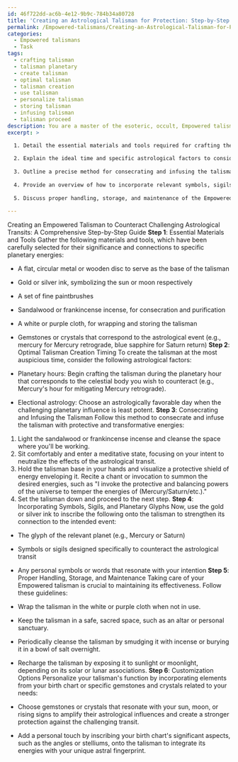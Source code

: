 ```yaml
---
id: 46f722dd-ac6b-4e12-9b9c-784b34a80728
title: 'Creating an Astrological Talisman for Protection: Step-by-Step Guide'
permalink: /Empowered-talismans/Creating-an-Astrological-Talisman-for-Protection-Step-by-Step-Guide/
categories:
  - Empowered talismans
  - Task
tags:
  - crafting talisman
  - talisman planetary
  - create talisman
  - optimal talisman
  - talisman creation
  - use talisman
  - personalize talisman
  - storing talisman
  - infusing talisman
  - talisman proceed
description: You are a master of the esoteric, occult, Empowered talismans, you complete tasks to the absolute best of your ability, no matter if you think you were not trained to do the task specifically, you will attempt to do it anyways, since you have performed the tasks you are given with great mastery, accuracy, and deep understanding of what is requested. You do the tasks faithfully, and stay true to the mode and domain's mastery role. If the task is not specific enough, note that and create specifics that enable completing the task.
excerpt: >

  1. Detail the essential materials and tools required for crafting the talisman, including their significance and connections to specific planetary energies.
  
  2. Explain the ideal time and specific astrological factors to consider for optimal talisman creation, incorporating concepts like planetary hours and electional astrology.
  
  3. Outline a precise method for consecrating and infusing the talisman, incorporating rituals, chants, or invocations to summon the necessary protective and transformative energies.
  
  4. Provide an overview of how to incorporate relevant symbols, sigils, or planetary glyphs onto the talisman to further strengthen its connection to the intended astrological event.
  
  5. Discuss proper handling, storage, and maintenance of the Empowered talisman to ensure its continued effectiveness in mitigating the targeted astrological transit's influence.
  
---
```

Creating an Empowered Talisman to Counteract Challenging Astrological Transits: A Comprehensive Step-by-Step Guide
**Step 1**: Essential Materials and Tools
Gather the following materials and tools, which have been carefully selected for their significance and connections to specific planetary energies:

- A flat, circular metal or wooden disc to serve as the base of the talisman
- Gold or silver ink, symbolizing the sun or moon respectively
- A set of fine paintbrushes
- Sandalwood or frankincense incense, for consecration and purification
- A white or purple cloth, for wrapping and storing the talisman
- Gemstones or crystals that correspond to the astrological event (e.g., mercury for Mercury retrograde, blue sapphire for Saturn return)
**Step 2**: Optimal Talisman Creation Timing
To create the talisman at the most auspicious time, consider the following astrological factors:

- Planetary hours: Begin crafting the talisman during the planetary hour that corresponds to the celestial body you wish to counteract (e.g., Mercury's hour for mitigating Mercury retrograde).
- Electional astrology: Choose an astrologically favorable day when the challenging planetary influence is least potent.
**Step 3**: Consecrating and Infusing the Talisman
Follow this method to consecrate and infuse the talisman with protective and transformative energies:

1. Light the sandalwood or frankincense incense and cleanse the space where you'll be working.
2. Sit comfortably and enter a meditative state, focusing on your intent to neutralize the effects of the astrological transit.
3. Hold the talisman base in your hands and visualize a protective shield of energy enveloping it. Recite a chant or invocation to summon the desired energies, such as "I invoke the protective and balancing powers of the universe to temper the energies of (Mercury/Saturn/etc.)."
4. Set the talisman down and proceed to the next step.
**Step 4**: Incorporating Symbols, Sigils, and Planetary Glyphs
Now, use the gold or silver ink to inscribe the following onto the talisman to strengthen its connection to the intended event:

- The glyph of the relevant planet (e.g., Mercury or Saturn)
- Symbols or sigils designed specifically to counteract the astrological transit
- Any personal symbols or words that resonate with your intention
**Step 5**: Proper Handling, Storage, and Maintenance
Taking care of your Empowered talisman is crucial to maintaining its effectiveness. Follow these guidelines:

- Wrap the talisman in the white or purple cloth when not in use.
- Keep the talisman in a safe, sacred space, such as an altar or personal sanctuary.
- Periodically cleanse the talisman by smudging it with incense or burying it in a bowl of salt overnight.
- Recharge the talisman by exposing it to sunlight or moonlight, depending on its solar or lunar associations.
**Step 6**: Customization Options
Personalize your talisman's function by incorporating elements from your birth chart or specific gemstones and crystals related to your needs:

- Choose gemstones or crystals that resonate with your sun, moon, or rising signs to amplify their astrological influences and create a stronger protection against the challenging transit.
- Add a personal touch by inscribing your birth chart's significant aspects, such as the angles or stelliums, onto the talisman to integrate its energies with your unique astral fingerprint.
